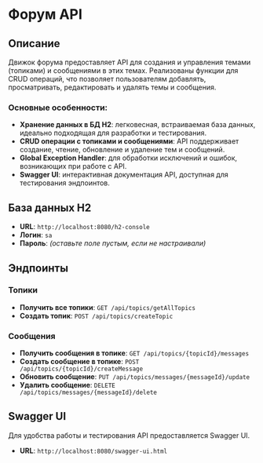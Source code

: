 # Форум API

## Описание

Движок форума предоставляет API для создания и управления темами (топиками) и сообщениями в этих темах. Реализованы функции для CRUD операций, что позволяет пользователям добавлять, просматривать, редактировать и удалять темы и сообщения. 

### Основные особенности:
- **Хранение данных в БД H2**: легковесная, встраиваемая база данных, идеально подходящая для разработки и тестирования.
- **CRUD операции с топиками и сообщениями**: API поддерживает создание, чтение, обновление и удаление тем и сообщений.
- **Global Exception Handler**: для обработки исключений и ошибок, возникающих при работе с API.
- **Swagger UI**: интерактивная документация API, доступная для тестирования эндпоинтов.

## База данных H2

- **URL**: `http://localhost:8080/h2-console`
- **Логин**: `sa`
- **Пароль**: *(оставьте поле пустым, если не настраивали)*

## Эндпоинты

### Топики
- **Получить все топики**: `GET /api/topics/getAllTopics`
- **Создать топик**: `POST /api/topics/createTopic`

### Сообщения
- **Получить сообщения в топике**: `GET /api/topics/{topicId}/messages`
- **Создать сообщение в топике**: `POST /api/topics/{topicId}/createMessage`
- **Обновить сообщение**: `PUT /api/topics/messages/{messageId}/update`
- **Удалить сообщение**: `DELETE /api/topics/messages/{messageId}/delete`

## Swagger UI

Для удобства работы и тестирования API предоставляется Swagger UI.

- **URL**: `http://localhost:8080/swagger-ui.html`
